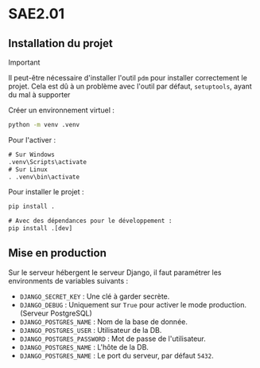 # SAE2.01

## Installation du projet

> [!IMPORTANT]
> Il peut-être nécessaire d'installer l'outil `pdm` pour installer correctement le projet.
> Cela est dû à un problème avec l'outil par défaut, `setuptools`, ayant du mal à supporter

Créer un environnement virtuel :

```cmd
python -m venv .venv
```

Pour l'activer :

```cmd
# Sur Windows
.venv\Scripts\activate
# Sur Linux
. .venv\bin\activate
```

Pour installer le projet :

```cmd
pip install .

# Avec des dépendances pour le développement :
pip install .[dev]
```

## Mise en production

Sur le serveur hébergent le serveur Django, il faut paramétrer les environments de variables suivants :

- `DJANGO_SECRET_KEY` : Une clé à garder secrète.
- `DJANGO_DEBUG` : Uniquement sur `True` pour activer le mode production. (Serveur PostgreSQL)
- `DJANGO_POSTGRES_NAME` : Nom de la base de donnée.
- `DJANGO_POSTGRES_USER` : Utilisateur de la DB.
- `DJANGO_POSTGRES_PASSWORD` : Mot de passe de l'utilisateur.
- `DJANGO_POSTGRES_NAME` : L'hôte de la DB.
- `DJANGO_POSTGRES_NAME` : Le port du serveur, par défaut `5432`.
